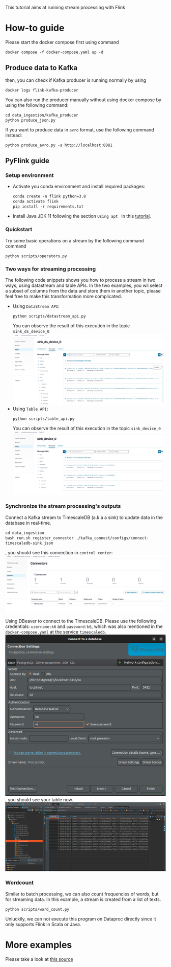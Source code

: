 This tutorial aims at running stream processing with Flink

# How-to guide
Please start the docker compose first using command

```shell
docker compose -f docker-compose.yaml up -d
```

## Produce data to Kafka

then, you can check if Kafka producer is running normally by using

```shell
docker logs flink-kafka-producer
```

You can also run the producer manually without using docker compose by using the following command:
```shell
cd data_ingestion/kafka_producer
python produce_json.py
```

If you want to produce data in `avro` format, use the following command instead:
```shell
python produce_avro.py -s http://localhost:8081
```

## PyFlink guide
### Setup environment
- Activate you conda environment and install required packages: 
    ```shell
    conda create -n flink python=3.8
    conda activate flink
    pip install -r requirements.txt
    ```
- Install Java JDK 11 following the section `Using apt
` in this [tutorial](https://docs.aws.amazon.com/corretto/latest/corretto-11-ug/generic-linux-install.html).

### Quickstart
Try some basic operations on a stream by the following command command
```shell
python scripts/operators.py
```
### Two ways for streaming processing
The following code snippets shows you how to process a stream in two ways, using datastream and table APIs. In the two examples, you wil select a subset of columns from the data and store them in another topic, please feel free to make this transformation more complicated.
- Using `DataStream API`:
    ```shell
    python scripts/datastream_api.py
    ```
    You can observe the result of this execution in the topic `sink_ds_device_0`
    ![datastream api](./imgs/datastream_api.png)
- Using `Table API`:
    ```shell
    python scripts/table_api.py
    ```
    You can observe the result of this execution in the topic `sink_device_0`
    ![table api](./imgs/table_api.png)
### Synchronize the stream processing's outputs
Connect a Kafka stream to TimescaleDB (a.k.a a sink) to update data in the database in real-time.
```shell
cd data_ingestion
bash run.sh register_connector ./kafka_connect/configs/connect-timescaledb-sink.json
```
, you should see this connection in `control center`:
![kafka connect](./imgs/kafka-connect.png)

Using DBeaver to connect to the TimescaleDB. Please use the following credentials: `username:k6` and `password:k6`, which was also mentioned in the `docker-compose.yaml` at the service `timescaledb`.
![table api](./imgs/timescaledb-connector.png)
, you should see your table now.
![timescaledb table](./imgs/timescaledb-table.png)

### Wordcount
Similar to batch processing, we can also count frequencies of words, but for streaming data. In this example, a stream is created from a list of texts.

```shell
python scripts/word_count.py
```

Unluckily, we can not execute this program on Dataproc directly since it only supports Flink in Scala or Java.

# More examples
Please take a look at [this source](https://github.com/apache/flink/blob/master/flink-python/pyflink/examples)